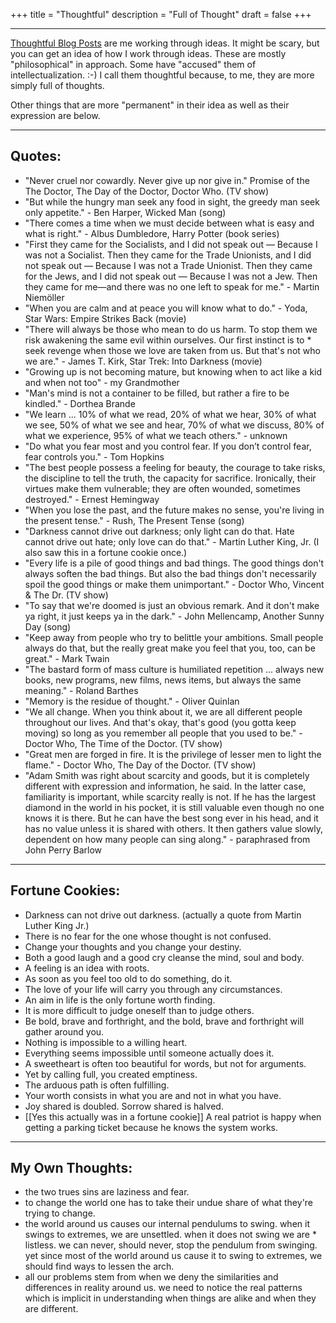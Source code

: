 +++
title = "Thoughtful"
description = "Full of Thought"
draft = false
+++

- - - - - - -

[Thoughtful Blog Posts](../categories/thoughtful) are me working through ideas.  It might be scary, but you can get an idea of how I work through ideas.  These are mostly "philosophical" in approach.  Some have "accused" them of intellectualization.  :-) I call them thoughtful because, to me, they are more simply full of thoughts.  

Other things that are more "permanent" in their idea as well as their expression are below.

- - - - - - -

## Quotes:

  * "Never cruel nor cowardly. Never give up nor give in." Promise of the The Doctor, The Day of the Doctor, Doctor Who. (TV show)
  * "But while the hungry man seek any food in sight, the greedy man seek only appetite." - Ben Harper, Wicked Man (song)
  * "There comes a time when we must decide between what is easy and what is right." - Albus Dumbledore, Harry Potter (book series)
  * "First they came for the Socialists, and I did not speak out — Because I was not a Socialist.  Then they came for the Trade Unionists, and I did not speak out — Because I was not a Trade Unionist. Then they came for the Jews, and I did not speak out — Because I was not a Jew.  Then they came for me—and there was no one left to speak for me." - Martin Niemöller
  * "When you are calm and at peace you will know what to do." - Yoda, Star Wars: Empire Strikes Back (movie)
  * "There will always be those who mean to do us harm. To stop them we risk awakening the same evil within ourselves. Our first instinct is to   * seek revenge when those we love are taken from us. But that's not who we are." - James T. Kirk, Star Trek: Into Darkness (movie)
  * "Growing up is not becoming mature, but knowing when to act like a kid and when not too" - my Grandmother
  * "Man's mind is not a container to be filled, but rather a fire to be kindled." - Dorthea Brande
  * "We learn ... 10% of what we read, 20% of what we hear, 30% of what we see, 50% of what we see and hear, 70% of what we discuss, 80% of what we experience, 95% of what we teach others." - unknown
  * "Do what you fear most and you control fear. If you don’t control fear, fear controls you." - Tom Hopkins
  * "The best people possess a feeling for beauty, the courage to take risks, the discipline to tell the truth, the capacity for sacrifice. Ironically, their virtues make them vulnerable; they are often wounded, sometimes destroyed." - Ernest Hemingway
  * "When you lose the past, and the future makes no sense, you're living in the present tense." - Rush, The Present Tense (song)
  * "Darkness cannot drive out darkness; only light can do that. Hate cannot drive out hate; only love can do that." - Martin Luther King, Jr. (I also saw this in a fortune cookie once.)
  * "Every life is a pile of good things and bad things. The good things don't always soften the bad things. But also the bad things don't necessarily spoil the good things or make them unimportant." - Doctor Who, Vincent & The Dr. (TV show)
  * "To say that we're doomed is just an obvious remark. And it don't make ya right, it just keeps ya in the dark." - John Mellencamp, Another Sunny Day (song)
  * "Keep away from people who try to belittle your ambitions. Small people always do that, but the really great make you feel that you, too, can be great." - Mark Twain
  * "The bastard form of mass culture is humiliated repetition ... always new books, new programs, new films, news items, but always the same meaning." - Roland Barthes
  * "Memory is the residue of thought." - Oliver Quinlan
  * "We all change. When you think about it, we are all different people throughout our lives. And that's okay, that's good (you gotta keep moving) so long as you remember all people that you used to be." - Doctor Who, The Time of the Doctor. (TV show)
  * "Great men are forged in fire. It is the privilege of lesser men to light the flame." - Doctor Who, The Day of the Doctor. (TV show)
  * "Adam Smith was right about scarcity and goods, but it is completely different with expression and information, he said. In the latter case, familiarity is important, while scarcity really is not. If he has the largest diamond in the world in his pocket, it is still valuable even though no one knows it is there. But he can have the best song ever in his head, and it has no value unless it is shared with others. It then gathers value slowly, dependent on how many people can sing along." - paraphrased from John Perry Barlow

- - - - - - -

## Fortune Cookies:

  * Darkness can not drive out darkness. (actually a quote from Martin Luther King Jr.)
  * There is no fear for the one whose thought is not confused.
  * Change your thoughts and you change your destiny.
  * Both a good laugh and a good cry cleanse the mind, soul and body.
  * A feeling is an idea with roots.
  * As soon as you feel too old to do something, do it.
  * The love of your life will carry you through any circumstances.
  * An aim in life is the only fortune worth finding.
  * It is more difficult to judge oneself than to judge others.
  * Be bold, brave and forthright, and the bold, brave and forthright will gather around you.
  * Nothing is impossible to a willing heart.
  * Everything seems impossible until someone actually does it.
  * A sweetheart is often too beautiful for words, but not for arguments.
  * Yet by calling full, you created emptiness.
  * The arduous path is often fulfilling.
  * Your worth consists in what you are and not in what you have.
  * Joy shared is doubled. Sorrow shared is halved.
  * [[Yes this actually was in a fortune cookie]] A real patriot is happy when getting a parking ticket because he knows the system works.

- - - - - - -

## My Own Thoughts:

  * the two trues sins are laziness and fear.
  * to change the world one has to take their undue share of what they're trying to change.
  * the world around us causes our internal pendulums to swing. when it swings to extremes, we are unsettled. when it does not swing we are   * listless. we can never, should never, stop the pendulum from swinging. yet since most of the world around us cause it to swing to extremes, we should find ways to lessen the arch.
  * all our problems stem from when we deny the similarities and differences in reality around us. we need to notice the real patterns which is implicit in understanding when things are alike and when they are different.
